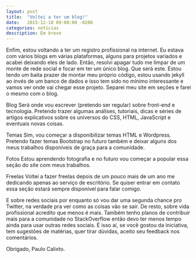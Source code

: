 ```yaml
---
layout: post
title:  "Voltei a ter um blog!"
date:   2015-12-18 09:00:00 -0200
categories: notícias
description: Em breve
---
```


Enfim, estou voltando a ter um registro profissional na internet. Eu estava com vários blogs em várias plataformas, alguns para projetos variados e acabei deixando eles de lado. Então, resolvi apagar tudo me limpar de um monte de rede social e focar em ter um único blog.
Que será este.
Estou tendo um baita prazer de montar meu próprio código, estou usando jekyll ao invés de um banco de dados e isso tem sido no mínimo interessante e vamos ver onde vai chegar esse projeto.
Separei meu site em seções e farei o mesmo com o blog.

Blog
Será onde vou escrever (pretendo ser regular) sobre front-end e tecnologia. Pretendo trazer algumas análises, tutoriais, dicas e séries de artigos explicativos sobre os universos do CSS, HTML, JavaScript e eventuais novas coisas.

Temas
Sim, vou começar a disponibilizar temas HTML e Wordpress. Pretendo fazer temas Bootstrap no futuro também e deixar alguns dos meus trabalhos disponíveis de graça para a comunidade.

Fotos
Estou aprendendo fotografia e no futuro vou começar a popular essa seção do site com meus trabalhos.

Freelas
Voltei a fazer freelas depois de um pouco mais de um ano me dedicando apenas ao serviço de escritório. Se quiser entrar em contato essa seção estará sempre disponível para falar comigo.

E sobre redes sociais por enquanto só vou dar uma segunda chance pro Twitter, na verdade pra ver como as coisas vão se sair. De resto, sobre vida profissional acredito que menos é mais. Também tenho planos de contribuir mais para a comunidade no StackOverflow então devo ter menos tempo ainda para usar outras redes sociais.
É isso ai, se você gostou da iniciativa, tem sugestões de matérias, quer tirar dúvidas, aceito seu feedback nos comentários.

Obrigado,
Paulo Calixto.